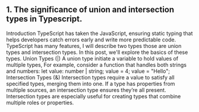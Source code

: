 ## 1.	The significance of union and intersection types in Typescript.
Introduction
TypeScript has taken the JavaScript, ensuring static typing that helps developers catch errors early and write more predictable code. TypeScript has many features, I will describe two types those are union types and intersection types. In this post, we'll explore the basics of these types. 
Union Types (|)
A union type initiate a variable to hold values of multiple types, For example, consider a function that handles both strings and numbers:
let value: number | string;
 value = 4; 
 value = "Hello"; 
Intersection Types (&)
Intersection types require a value to satisfy all specified types, merging them into one. If a type has properties from multiple sources, an intersection type ensures they’re all present. Intersection types are especially useful for creating types that combine multiple roles or properties.
